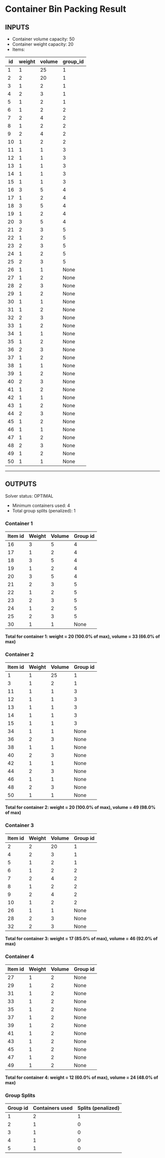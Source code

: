 # Container Bin Packing Result

## INPUTS
- Container volume capacity: 50
- Container weight capacity: 20
- Items:

| id | weight | volume | group_id |
|----|--------|--------|----------|
| 1 | 1 | 25 | 1 |
| 2 | 2 | 20 | 1 |
| 3 | 1 | 2 | 1 |
| 4 | 2 | 3 | 1 |
| 5 | 1 | 2 | 1 |
| 6 | 1 | 2 | 2 |
| 7 | 2 | 4 | 2 |
| 8 | 1 | 2 | 2 |
| 9 | 2 | 4 | 2 |
| 10 | 1 | 2 | 2 |
| 11 | 1 | 1 | 3 |
| 12 | 1 | 1 | 3 |
| 13 | 1 | 1 | 3 |
| 14 | 1 | 1 | 3 |
| 15 | 1 | 1 | 3 |
| 16 | 3 | 5 | 4 |
| 17 | 1 | 2 | 4 |
| 18 | 3 | 5 | 4 |
| 19 | 1 | 2 | 4 |
| 20 | 3 | 5 | 4 |
| 21 | 2 | 3 | 5 |
| 22 | 1 | 2 | 5 |
| 23 | 2 | 3 | 5 |
| 24 | 1 | 2 | 5 |
| 25 | 2 | 3 | 5 |
| 26 | 1 | 1 | None |
| 27 | 1 | 2 | None |
| 28 | 2 | 3 | None |
| 29 | 1 | 2 | None |
| 30 | 1 | 1 | None |
| 31 | 1 | 2 | None |
| 32 | 2 | 3 | None |
| 33 | 1 | 2 | None |
| 34 | 1 | 1 | None |
| 35 | 1 | 2 | None |
| 36 | 2 | 3 | None |
| 37 | 1 | 2 | None |
| 38 | 1 | 1 | None |
| 39 | 1 | 2 | None |
| 40 | 2 | 3 | None |
| 41 | 1 | 2 | None |
| 42 | 1 | 1 | None |
| 43 | 1 | 2 | None |
| 44 | 2 | 3 | None |
| 45 | 1 | 2 | None |
| 46 | 1 | 1 | None |
| 47 | 1 | 2 | None |
| 48 | 2 | 3 | None |
| 49 | 1 | 2 | None |
| 50 | 1 | 1 | None |

---
## OUTPUTS
Solver status: OPTIMAL
- Minimum containers used: 4
- Total group splits (penalized): 1

### Container 1
| Item id | Weight | Volume | Group id |
|---------|--------|--------|----------|
| 16 | 3 | 5 | 4 |
| 17 | 1 | 2 | 4 |
| 18 | 3 | 5 | 4 |
| 19 | 1 | 2 | 4 |
| 20 | 3 | 5 | 4 |
| 21 | 2 | 3 | 5 |
| 22 | 1 | 2 | 5 |
| 23 | 2 | 3 | 5 |
| 24 | 1 | 2 | 5 |
| 25 | 2 | 3 | 5 |
| 30 | 1 | 1 | None |
**Total for container 1: weight = 20 (100.0% of max), volume = 33 (66.0% of max)**

### Container 2
| Item id | Weight | Volume | Group id |
|---------|--------|--------|----------|
| 1 | 1 | 25 | 1 |
| 3 | 1 | 2 | 1 |
| 11 | 1 | 1 | 3 |
| 12 | 1 | 1 | 3 |
| 13 | 1 | 1 | 3 |
| 14 | 1 | 1 | 3 |
| 15 | 1 | 1 | 3 |
| 34 | 1 | 1 | None |
| 36 | 2 | 3 | None |
| 38 | 1 | 1 | None |
| 40 | 2 | 3 | None |
| 42 | 1 | 1 | None |
| 44 | 2 | 3 | None |
| 46 | 1 | 1 | None |
| 48 | 2 | 3 | None |
| 50 | 1 | 1 | None |
**Total for container 2: weight = 20 (100.0% of max), volume = 49 (98.0% of max)**

### Container 3
| Item id | Weight | Volume | Group id |
|---------|--------|--------|----------|
| 2 | 2 | 20 | 1 |
| 4 | 2 | 3 | 1 |
| 5 | 1 | 2 | 1 |
| 6 | 1 | 2 | 2 |
| 7 | 2 | 4 | 2 |
| 8 | 1 | 2 | 2 |
| 9 | 2 | 4 | 2 |
| 10 | 1 | 2 | 2 |
| 26 | 1 | 1 | None |
| 28 | 2 | 3 | None |
| 32 | 2 | 3 | None |
**Total for container 3: weight = 17 (85.0% of max), volume = 46 (92.0% of max)**

### Container 4
| Item id | Weight | Volume | Group id |
|---------|--------|--------|----------|
| 27 | 1 | 2 | None |
| 29 | 1 | 2 | None |
| 31 | 1 | 2 | None |
| 33 | 1 | 2 | None |
| 35 | 1 | 2 | None |
| 37 | 1 | 2 | None |
| 39 | 1 | 2 | None |
| 41 | 1 | 2 | None |
| 43 | 1 | 2 | None |
| 45 | 1 | 2 | None |
| 47 | 1 | 2 | None |
| 49 | 1 | 2 | None |
**Total for container 4: weight = 12 (60.0% of max), volume = 24 (48.0% of max)**

### Group Splits
| Group id | Containers used | Splits (penalized) |
|----------|----------------|--------------------|
| 1 | 2 | 1 |
| 2 | 1 | 0 |
| 3 | 1 | 0 |
| 4 | 1 | 0 |
| 5 | 1 | 0 |
